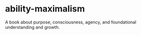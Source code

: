 # ability-maximalism
A book about purpose, consciousness, agency, and foundational understanding and growth.
